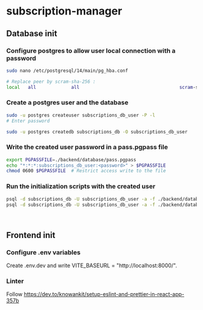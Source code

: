 # subscription-manager

## Database init

### Configure postgres to allow user local connection with a password

```bash
sudo nano /etc/postgresql/14/main/pg_hba.conf

# Replace peer by scram-sha-256 :
local   all             all                                     scram-sha-256
```


### Create a postgres user and the database

```bash
sudo -u postgres createuser subscriptions_db_user -P -l
# Enter password

sudo -u postgres createdb subscriptions_db -O subscriptions_db_user
```


### Write the created user password in a pass.pgpass file

```bash
export PGPASSFILE=./backend/database/pass.pgpass
echo "*:*:*:subscriptions_db_user:<password>" > $PGPASSFILE
chmod 0600 $PGPASSFILE  # Restrict access write to the file
```


### Run the initialization scripts with the created user

```bash
psql -d subscriptions_db -U subscriptions_db_user -a -f ./backend/database/init_table.sql
psql -d subscriptions_db -U subscriptions_db_user -a -f ./backend/database/fill_db.sql
```
<br>

## Frontend init

### Configure .env variables

Create .env.dev and write VITE_BASEURL = "http://localhost:8000/".


### Linter

Follow https://dev.to/knowankit/setup-eslint-and-prettier-in-react-app-357b